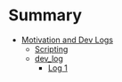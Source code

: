 # Summary

- [Motivation and Dev Logs](./Motivation.md)
  - [Scripting](./Scripting.md)
  - [dev_log]()
    - [Log 1](./dev_logs/dev_log_1.md)
